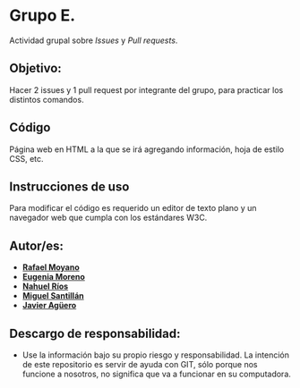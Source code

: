# Grupo E. 
Actividad grupal sobre *Issues* y *Pull requests*.

## Objetivo:

Hacer 2 issues y 1 pull request por integrante del grupo, para practicar los distintos comandos. 

## Código

Página web en HTML a la que se irá agregando información, hoja de estilo CSS, etc.

## Instrucciones de uso

Para modificar el código es requerido un editor de texto plano y un navegador web que cumpla con los estándares W3C.

## Autor/es: 

 * [**Rafael Moyano**](https://github.com/rmoyano)
 * [**Eugenia Moreno**](https://github.com/Eugemo)
 * [**Nahuel Ríos**](https://github.com/mnrios1997)
 * [**Miguel Santillán**](https://github.com/michysantillan)
 * [**Javier Agüero**](https://github.com/)

## Descargo de responsabilidad:

 * Use la información bajo su propio riesgo y responsabilidad. La intención de este repositorio es servir de ayuda con GIT, sólo porque nos funcione a nosotros, no significa que va a funcionar en su computadora.
